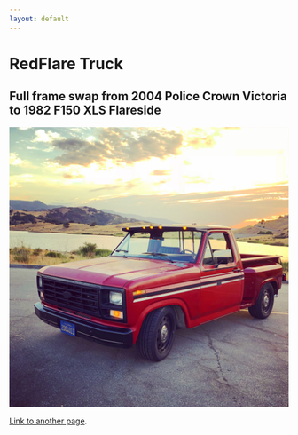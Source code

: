 ```yaml
---
layout: default
---
```


# RedFlare Truck

## Full frame swap from 2004 Police Crown Victoria to 1982 F150 XLS Flareside

![Branching](images/redflare_truck_june2018.jpg)

[Link to another page](./second.html).